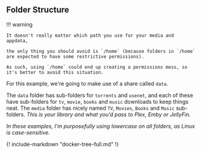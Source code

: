 ## Folder Structure

!!! warning

    It doesn't really matter which path you use for your media and appdata,

    the only thing you should avoid is `/home` (because folders in `/home` are expected to have some restrictive permissions).

    As such, using `/home` could end up creating a permissions mess, so it's better to avoid this situation.

For this example, we're going to make use of a share called `data`.

The `data` folder has sub-folders for `torrents` and `usenet`, and each of these have sub-folders for `tv`, `movie`, `books` and `music` downloads to keep things neat. The `media` folder has nicely named `TV`, `Movies`, `Books` and `Music` sub-folders. *This is your library and what you’d pass to Plex, Emby or JellyFin.*

*In these examples, I'm purposefully using lowercase on all folders, as Linux is case-sensitive.*

{! include-markdown "docker-tree-full.md" !}
